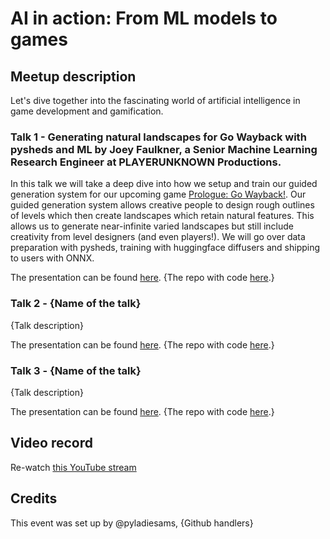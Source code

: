 # AI in action: From ML models to games

## Meetup description
Let's dive together into the fascinating world of artificial intelligence in game development and gamification. 

### Talk 1 - Generating natural landscapes for Go Wayback with pysheds and ML by Joey Faulkner, a Senior Machine Learning Research Engineer at PLAYERUNKNOWN Productions.

In this talk we will take a deep dive into how we setup and train our guided generation system for our upcoming game [Prologue: Go Wayback!](https://store.steampowered.com/app/2943740/Prologue_Go_Wayback/). Our guided generation system allows creative people to design rough outlines of levels which then create landscapes which retain natural features. This allows us to generate near-infinite varied landscapes but still include creativity from level designers (and even players!).  We will go over data preparation with pysheds, training with huggingface diffusers and shipping to users with ONNX.

The presentation can be found [here](link). {The repo with code [here](link).}

### Talk 2 - {Name of the talk}

{Talk description}

The presentation can be found [here](link). {The repo with code [here](link).}

### Talk 3 - {Name of the talk}

{Talk description}

The presentation can be found [here](link). {The repo with code [here](link).}

## Video record
Re-watch [this YouTube stream](https://youtube.com/live/ODnQutDs4Ao)

## Credits
This event was set up by @pyladiesams, {Github handlers}

